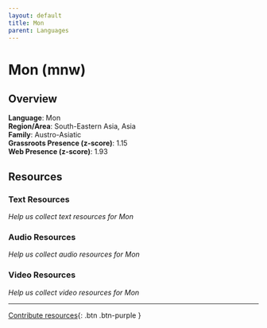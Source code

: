 ```yaml
---
layout: default
title: Mon
parent: Languages
---
```


# Mon (mnw)

## Overview

**Language**: Mon  
**Region/Area**: South-Eastern Asia, Asia  
**Family**: Austro-Asiatic  
**Grassroots Presence (z-score)**: 1.15  
**Web Presence (z-score)**: 1.93  

## Resources

### Text Resources
*Help us collect text resources for Mon*

### Audio Resources
*Help us collect audio resources for Mon*

### Video Resources
*Help us collect video resources for Mon*

---

[Contribute resources](https://forms.office.com/e/1SfLJx3u1r){: .btn .btn-purple }
